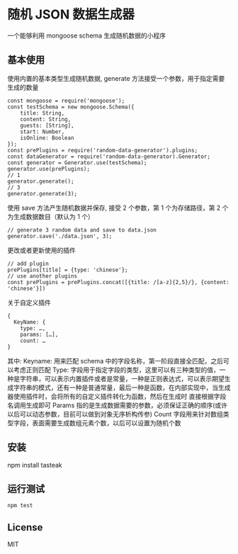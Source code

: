 # 随机 JSON 数据生成器
一个能够利用 mongoose schema 生成随机数据的小程序

## 基本使用
使用内置的基本类型生成随机数据, generate 方法接受一个参数，用于指定需要生成的数量
```
const mongoose = require('mongoose');
const testSchema = new mongoose.Schema({
    title: String,
    content: String,
    guests: [String],
    start: Number,
    isOnline: Boolean
});
const prePlugins = require('random-data-generator').plugins;
const dataGenerator = require('random-data-generator).Generator;
const generator = Generator.use(testSchema);
generator.use(prePlugins);
// 1
generator.generate();
// 3
generator.generate(3);
```
使用 save 方法产生随机数据并保存, 接受 2 个参数，第 1 个为存储路径，第 2 个为生成数据数目（默认为 1 个）
```
// generate 3 random data and save to data.json
generator.save('./data.json', 3);
```
更改或者更新使用的插件
```
// add plugin
prePlugins[title] = {type: 'chinese'};
// use another plugins
const prePlugins = prePlugins.concat([{title: /[a-z]{2,5}/}, {content: 'chinese'}])
```
关于自定义插件
```
{
  KeyName: {
    type: …,
    params: […],
    count: …
}
```
其中:
Keyname: 用来匹配 schema 中的字段名称，第一阶段直接全匹配，之后可以考虑正则匹配
Type: 字段用于指定字段的类型，这里可以有三种类型的值，一种是字符串，可以表示内置插件或者是常量，一种是正则表达式，可以表示期望生成字符串的模式，还有一种是普通常量，最后一种是函数，在内部实现中，当生成器使用插件时，会将所有的自定义插件转化为函数，然后在生成时 直接根据字段名调用生成即可
Params 指的是生成数据需要的参数，必须保证正确的顺序(或许以后可以动态参数，目前可以做到对象无序析构传参)
Count 字段用来针对数组类型字段，表面需要生成数组元素个数，以后可以设置为随机个数

## 安装
npm install tasteak

## 运行测试
```
npm test
```

## License
MIT
